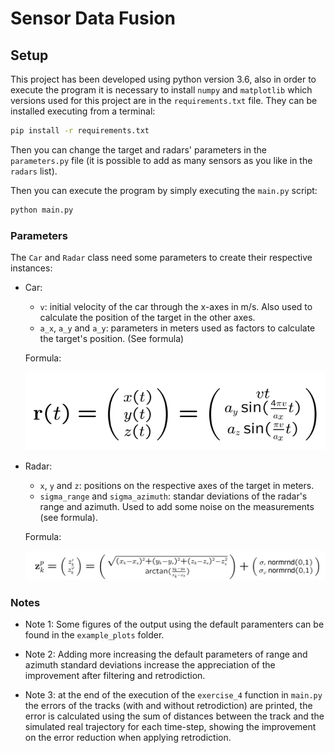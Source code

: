 # Sensor Data Fusion

## Setup

This project has been developed using python version 3.6, also in order to 
execute the program it is necessary to install `numpy` and `matplotlib` which 
versions used for this project are in the `requirements.txt` file. They can be installed
executing from a terminal:

```bash
pip install -r requirements.txt
```

Then you can change the target and radars' parameters in the `parameters.py` file (it is possible to 
add as many sensors as you like in the `radars` list).

Then you can execute the program by simply executing the `main.py` script:

```bash
python main.py
```

### Parameters

The `Car` and `Radar` class need some parameters to create their respective instances:

* Car:
  - `v`: initial velocity of the car through the x-axes in m/s. Also used to calculate
  the position of the target in the other axes.
  - `a_x`, `a_y` and `a_y`: parameters in meters used as factors to calculate the target's position. 
  (See formula)
  
  Formula: 
  
  ![](target_position.png)
 
   
* Radar:
  - `x`, `y` and `z`: positions on the respective axes of the target in meters.
  - `sigma_range` and `sigma_azimuth`: standar deviations of the radar's range and
  azimuth. Used to add some noise on the measurements (see formula).
  
  Formula:
  
  ![](radar_measurment.png)
  
### Notes

- Note 1: Some figures of the output using the default paramenters can be found in the 
`example_plots` folder.

- Note 2: Adding more increasing the default parameters of range and azimuth 
standard deviations increase the appreciation of the improvement 
after filtering and retrodiction.

- Note 3: at the end of the execution of the `exercise_4` function in `main.py`
the errors of the tracks (with and without retrodiction) are printed, the error
is calculated using the sum of distances between the track and the simulated
real trajectory for each time-step, showing the improvement on the error
reduction when applying retrodiction.
   